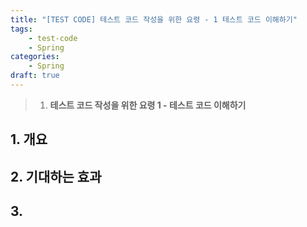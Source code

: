 ```yaml
---
title: "[TEST CODE] 테스트 코드 작성을 위한 요령 - 1 테스트 코드 이해하기"
tags: 
    - test-code
    - Spring
categories:
    - Spring
draft: true
---
```


> 1. **테스트 코드 작성을 위한 요령 1 - 테스트 코드 이해하기**

## 1. 개요

## 2. 기대하는 효과

## 3. 

